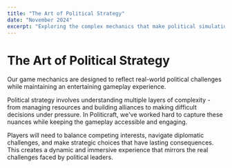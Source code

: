 ```yaml
---
title: "The Art of Political Strategy"
date: "November 2024"
excerpt: "Exploring the complex mechanics that make political simulation both challenging and rewarding."
---
```


# The Art of Political Strategy

Our game mechanics are designed to reflect real-world political challenges while maintaining an entertaining gameplay experience.

Political strategy involves understanding multiple layers of complexity - from managing resources and building alliances to making difficult decisions under pressure. In Politicraft, we've worked hard to capture these nuances while keeping the gameplay accessible and engaging.

Players will need to balance competing interests, navigate diplomatic challenges, and make strategic choices that have lasting consequences. This creates a dynamic and immersive experience that mirrors the real challenges faced by political leaders.

